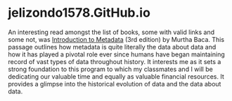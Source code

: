 # jelizondo1578.GitHub.io  
An interesting read amongst the list of books, some with valid links and some not, was [Introduction to Metadata](https://www.getty.edu/publications/intrometadata/setting-the-stage/) (3rd edition) by Murtha Baca. This passage outlines how metadata is quite literally the data about data and how it has played a pivotal role ever since humans have began maintaining record of vast types of data throughout history. It interests me as it sets a strong foundation to this program to which my classmates and I will be dedicating our valuable time and equally as valuable financial resources. It provides a glimpse into the historical evolution of data and the data about data.  
